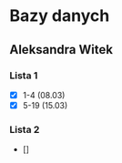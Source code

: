 # Bazy danych

## Aleksandra Witek
 
### Lista 1
 
 - [x] 1-4 (08.03)
 - [x] 5-19 (15.03)

### Lista 2

- []
